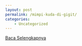 ```yaml
---
layout: post
permalink: /mimpi-kuda-di-gigit/
categories:
    - Uncategorized
---
```


[Baca Selengkapnya](/08)